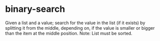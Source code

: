 # binary-search
Given a list and a value; search for the value in the list (if it exists) by splitting it from the middle, depending on, if the value is smaller or bigger than the item at the middle position. 
Note: List must be sorted.
